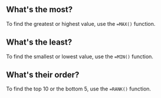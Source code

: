 ## What's the most?
To find the greatest or highest value, use the `=MAX()` function.


## What's the least?
To find the smallest or lowest value, use the `=MIN()` function.


## What's their order?
To find the top 10 or the bottom 5, use the `=RANK()` function.
